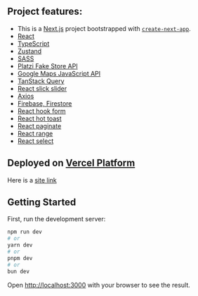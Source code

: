 ## Project features:

- This is a [Next.js](https://nextjs.org) project bootstrapped with [`create-next-app`](https://nextjs.org/docs/app/api-reference/cli/create-next-app).
- [React](https://react.dev/) 
- [TypeScript](https://www.typescriptlang.org/) 
- [Zustand](https://zustand-demo.pmnd.rs/) 
- [SASS](https://sass-lang.com/) 
- [Platzi Fake Store API](https://fakeapi.platzi.com/) 
- [Google Maps JavaScript API](https://visgl.github.io/react-google-maps/) 
- [TanStack Query](https://tanstack.com/query/v3/) 
- [React slick slider](https://react-slick.neostack.com/) 
- [Axios](https://axios-http.com/) 
- [Firebase, Firestore](https://firebase.google.com/) 
- [React hook form](https://www.react-hook-form.com/)
- [React hot toast](https://react-hot-toast.com/) 
- [React paginate](https://www.npmjs.com/package/react-paginate) 
- [React range](https://www.npmjs.com/package/react-range) 
- [React select](https://react-select.com/) 


## Deployed on [Vercel Platform](https://vercel.com/new?utm_medium=default-template&filter=next.js&utm_source=create-next-app&utm_campaign=create-next-app-readme)
Here is a [site link](https://next-lazy-shop.vercel.app/)


## Getting Started

First, run the development server:

```bash
npm run dev
# or
yarn dev
# or
pnpm dev
# or
bun dev
```

Open [http://localhost:3000](http://localhost:3000) with your browser to see the result.

